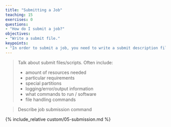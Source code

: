 ```yaml
---
title: "Submitting a Job"
teaching: 15
exercises: 0
questions:
- "How do I submit a job?"
objectives:
- "Write a submit file."
keypoints:
- "In order to submit a job, you need to write a submit description file."  
---
```


> Talk about submit files/scripts.  Often include: 
> 
> * amount of resources needed
> * particular requirements
> * special partitions
> * logging/error/output information
> * what commands to run / software
> * file handling commands

> Describe job submission command

{% include_relative custom/05-submission.md %}